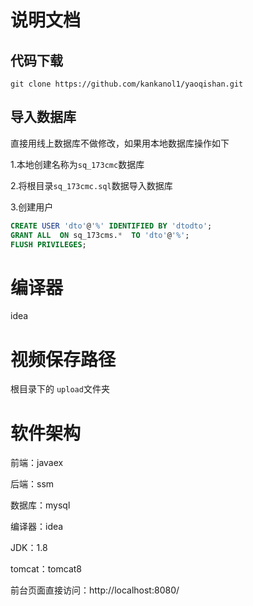 
# 说明文档

## 代码下载
```text
git clone https://github.com/kankanol1/yaoqishan.git
```
## 导入数据库
直接用线上数据库不做修改，如果用本地数据库操作如下

1.本地创建名称为`sq_173cmc`数据库

2.将根目录`sq_173cmc.sql`数据导入数据库

3.创建用户
```sql
CREATE USER 'dto'@'%' IDENTIFIED BY 'dtodto';
GRANT ALL  ON sq_173cms.*  TO 'dto'@'%';
FLUSH PRIVILEGES;
```
# 编译器
idea

# 视频保存路径
根目录下的 `upload`文件夹

# 软件架构
前端：javaex

后端：ssm

数据库：mysql

编译器：idea

JDK：1.8

tomcat：tomcat8

前台页面直接访问：http://localhost:8080/




